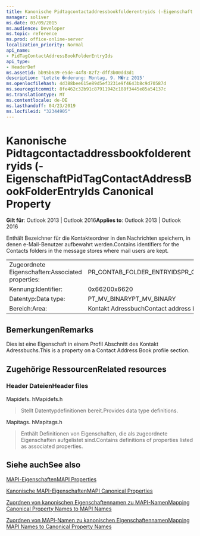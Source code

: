 ```yaml
---
title: Kanonische Pidtagcontactaddressbookfolderentryids (-Eigenschaft
manager: soliver
ms.date: 03/09/2015
ms.audience: Developer
ms.topic: reference
ms.prod: office-online-server
localization_priority: Normal
api_name:
- PidTagContactAddressBookFolderEntryIds
api_type:
- HeaderDef
ms.assetid: bb95b639-e5de-44f8-82f2-dff3b00dd3d1
description: 'Letzte �nderung: Montag, 9. M�rz 2015'
ms.openlocfilehash: 4d388bee615e89d5ef3231e9f4643b8c9d70587d
ms.sourcegitcommit: 8fe462c32b91c87911942c188f3445e85a54137c
ms.translationtype: MT
ms.contentlocale: de-DE
ms.lasthandoff: 04/23/2019
ms.locfileid: "32344905"
---
```

# <a name="pidtagcontactaddressbookfolderentryids-canonical-property"></a><span data-ttu-id="e3681-103">Kanonische Pidtagcontactaddressbookfolderentryids (-Eigenschaft</span><span class="sxs-lookup"><span data-stu-id="e3681-103">PidTagContactAddressBookFolderEntryIds Canonical Property</span></span>

  
  
<span data-ttu-id="e3681-104">**Gilt für**: Outlook 2013 | Outlook 2016</span><span class="sxs-lookup"><span data-stu-id="e3681-104">**Applies to**: Outlook 2013 | Outlook 2016</span></span> 
  
<span data-ttu-id="e3681-105">Enthält Bezeichner für die Kontakteordner in den Nachrichten speichern, in denen e-Mail-Benutzer aufbewahrt werden.</span><span class="sxs-lookup"><span data-stu-id="e3681-105">Contains identifiers for the Contacts folders in the message stores where mail users are kept.</span></span>
  
|||
|:-----|:-----|
|<span data-ttu-id="e3681-106">Zugeordnete Eigenschaften:</span><span class="sxs-lookup"><span data-stu-id="e3681-106">Associated properties:</span></span>  <br/> |<span data-ttu-id="e3681-107">PR_CONTAB_FOLDER_ENTRYIDS</span><span class="sxs-lookup"><span data-stu-id="e3681-107">PR_CONTAB_FOLDER_ENTRYIDS</span></span>  <br/> |
|<span data-ttu-id="e3681-108">Kennung:</span><span class="sxs-lookup"><span data-stu-id="e3681-108">Identifier:</span></span>  <br/> |<span data-ttu-id="e3681-109">0x6620</span><span class="sxs-lookup"><span data-stu-id="e3681-109">0x6620</span></span>  <br/> |
|<span data-ttu-id="e3681-110">Datentyp:</span><span class="sxs-lookup"><span data-stu-id="e3681-110">Data type:</span></span>  <br/> |<span data-ttu-id="e3681-111">PT_MV_BINARY</span><span class="sxs-lookup"><span data-stu-id="e3681-111">PT_MV_BINARY</span></span>  <br/> |
|<span data-ttu-id="e3681-112">Bereich:</span><span class="sxs-lookup"><span data-stu-id="e3681-112">Area:</span></span>  <br/> |<span data-ttu-id="e3681-113">Kontakt Adressbuch</span><span class="sxs-lookup"><span data-stu-id="e3681-113">Contact address book</span></span>  <br/> |
   
## <a name="remarks"></a><span data-ttu-id="e3681-114">Bemerkungen</span><span class="sxs-lookup"><span data-stu-id="e3681-114">Remarks</span></span>

<span data-ttu-id="e3681-115">Dies ist eine Eigenschaft in einem Profil Abschnitt des Kontakt Adressbuchs.</span><span class="sxs-lookup"><span data-stu-id="e3681-115">This is a property on a Contact Address Book profile section.</span></span>
  
## <a name="related-resources"></a><span data-ttu-id="e3681-116">Zugehörige Ressourcen</span><span class="sxs-lookup"><span data-stu-id="e3681-116">Related resources</span></span>

### <a name="header-files"></a><span data-ttu-id="e3681-117">Header Dateien</span><span class="sxs-lookup"><span data-stu-id="e3681-117">Header files</span></span>

<span data-ttu-id="e3681-118">Mapidefs. h</span><span class="sxs-lookup"><span data-stu-id="e3681-118">Mapidefs.h</span></span>
  
> <span data-ttu-id="e3681-119">Stellt Datentypdefinitionen bereit.</span><span class="sxs-lookup"><span data-stu-id="e3681-119">Provides data type definitions.</span></span>
    
<span data-ttu-id="e3681-120">Mapitags. h</span><span class="sxs-lookup"><span data-stu-id="e3681-120">Mapitags.h</span></span>
  
> <span data-ttu-id="e3681-121">Enthält Definitionen von Eigenschaften, die als zugeordnete Eigenschaften aufgelistet sind.</span><span class="sxs-lookup"><span data-stu-id="e3681-121">Contains definitions of properties listed as associated properties.</span></span>
    
## <a name="see-also"></a><span data-ttu-id="e3681-122">Siehe auch</span><span class="sxs-lookup"><span data-stu-id="e3681-122">See also</span></span>



[<span data-ttu-id="e3681-123">MAPI-Eigenschaften</span><span class="sxs-lookup"><span data-stu-id="e3681-123">MAPI Properties</span></span>](mapi-properties.md)
  
[<span data-ttu-id="e3681-124">Kanonische MAPI-Eigenschaften</span><span class="sxs-lookup"><span data-stu-id="e3681-124">MAPI Canonical Properties</span></span>](mapi-canonical-properties.md)
  
[<span data-ttu-id="e3681-125">Zuordnen von kanonischen Eigenschaftennamen zu MAPI-Namen</span><span class="sxs-lookup"><span data-stu-id="e3681-125">Mapping Canonical Property Names to MAPI Names</span></span>](mapping-canonical-property-names-to-mapi-names.md)
  
[<span data-ttu-id="e3681-126">Zuordnen von MAPI-Namen zu kanonischen Eigenschaftennamen</span><span class="sxs-lookup"><span data-stu-id="e3681-126">Mapping MAPI Names to Canonical Property Names</span></span>](mapping-mapi-names-to-canonical-property-names.md)

